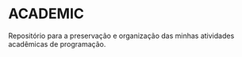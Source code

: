 # ACADEMIC
Repositório para a preservação e organização das minhas atividades acadêmicas de programação.
